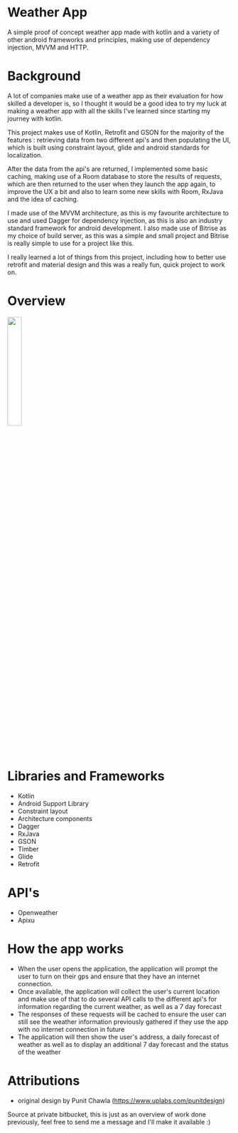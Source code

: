 # Weather App

A simple proof of concept weather app made with kotlin and a variety of other android frameworks and principles, making use of dependency injection, MVVM and HTTP.

# Background

A lot of companies make use of a weather app as their evaluation for how skilled a developer is, so I thought it would be a good idea
to try my luck at making a weather app with all the skills I've learned since starting my journey with kotlin.

This project makes use of Kotlin, Retrofit and GSON for the majority of the features : retrieving data from two different api's and
then populating the UI, which is built using constraint layout, glide and android standards for localization.

After the data from the api's are returned, I implemented some basic caching, making use of a Room database to store the results of requests,
which are then returned to the user when they launch the app again, to improve the UX a bit and also to learn some new skills with Room, RxJava and the idea of caching.

I made use of the MVVM architecture, as this is my favourite architecture to use and used Dagger for dependency injection, as this is
also an industry standard framework for android development. I also made use of Bitrise as my choice of build server, as this was a simple and small project and Bitrise is really simple to use for a project like this.

I really learned a lot of things from this project, including how to better use retrofit and material design and this was a really fun, quick project to work on.


# Overview
<img src="https://github.com/PieterVenter77/WeatherApp/blob/master/overview.png" width="25%" />

# Libraries and Frameworks
- Kotlin
- Android Support Library
- Constraint layout
- Architecture components
- Dagger
- RxJava
- GSON
- Timber
- Glide
- Retrofit

# API's
- Openweather
- Apixu

# How the app works
- When the user opens the application, the application will prompt the user to turn on their gps and ensure that they have an internet connection.
- Once available, the application will collect the user's current location and make use of that to do several API calls to the different api's for information regarding the current weather, as well as a 7 day forecast
- The responses of these requests will be cached to ensure the user can still see the weather information previously gathered if they use the app with no internet connection in future
- The application will then show the user's address, a daily forecast of weather as well as to display an additional 7 day forecast and the status of the weather

# Attributions
- original design by Punit Chawla (https://www.uplabs.com/punitdesign)

Source at private bitbucket, this is just as an overview of work done previously, feel free to send me a message and I'll make it available :) 
